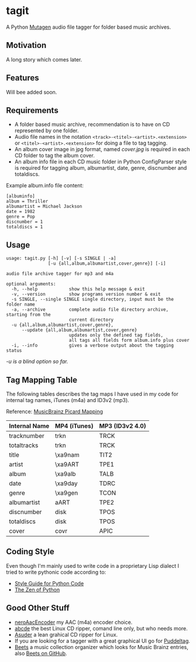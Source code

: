 tagit
=====

A Python [Mutagen] audio file tagger for folder based music archives.

Motivation
----------
A long story which comes later.

Features
--------
Will bee added soon.

Requirements
------------
* A folder based music archive, recommendation is to have on CD represented by one folder.
* Audio file names in the notation ```<track>-<titel>-<artist>.<extension>``` or 
  ```<titel>-<artist>.<extension>``` for doing a file to tag tagging. 
* An album cover image in jpg format, named *cover.jpg* is required in each CD folder
  to tag the album cover.
* An album info file in each CD music folder in Python ConfigParser style is
required for tagging album, albumartist, date, genre, discnumber and totaldiscs.

Example album.info file content:
```
[albuminfo]
album = Thriller
albumartist = Michael Jackson
date = 1982
genre = Pop
discnumber = 1
totaldiscs = 1
```

Usage
-----
```
usage: tagit.py [-h] [-v] [-s SINGLE | -a]
                [-u {all,album,albumartist,cover,genre}] [-i]

audio file archive tagger for mp3 and m4a

optional arguments:
  -h, --help            show this help message & exit
  -v, --version         show programs version number & exit
  -s SINGLE, --single SINGLE single directory, input must be the folder name
  -a, --archive         complete audio file directory archive, starting from the 
                        current directory
  -u {all,album,albumartist,cover,genre}, 
      --update {all,album,albumartist,cover,genre}
                        updates only the defined tag fields, 
                        all tags all fields form album.info plus cover
  -i, --info            gives a verbose output about the tagging status
```
*-u is a blind option so far.*


Tag Mapping Table
-----------------

The following tables describes the tag maps I have used in my code
for internal tag names, iTunes (m4a) and ID3v2 (mp3).

Reference: [MusicBrainz Picard Mapping]

| Internal Name | MP4 (iTunes) | MP3 (ID3v2 4.0) 
|---------------|--------------|-----------------
| tracknumber   | trkn         | TRCK            
| totaltracks   | trkn         | TRCK         
| title         | \xa9nam      | TIT2       
| artist        | \xa9ART      | TPE1
| album         | \xa9alb      | TALB        
| date          | \xa9day      | TDRC        
| genre         | \xa9gen      | TCON
| albumartist   | aART         | TPE2          
| discnumber    | disk         | TPOS
| totaldiscs    | disk         | TPOS
| cover         | covr         | APIC


Coding Style
------------
Even though I'm mainly used to write code in a proprietary Lisp dialect
I tried to write pythonic code according to:
* [Style Guide for Python Code]
* [The Zen of Python]


Good Other Stuff
----------------
* [neroAacEncoder] my AAC (m4a) encoder choice.
* [abcde] the best Linux CD ripper, comand line only, but who needs more.
* [Asuder] a lean grahical CD ripper for Linux.
* If you are looking for a tagger with a great graphical UI
  go for [Puddeltag].
* [Beets] a music collection organizer which looks for Music Brainz entries, also  [Beets on GitHub].

[Mutagen]:https://code.google.com/p/mutagen/
[neroAacEncoder]:http://www.nero.com/enu/company/about-nero/nero-aac-codec.php
[abcde]:https://code.google.com/p/abcde/
[Asuder]:http://littlesvr.ca/asunder/

[MusicBrainz Picard Mapping]:https://musicbrainz.org/doc/MusicBrainz_Picard/Tags/Mapping
[Style Guide for Python Code]:http://legacy.python.org/dev/peps/pep-0008/
[The Zen of Python]:http://legacy.python.org/dev/peps/pep-0020/
[Puddeltag]:http://puddletag.sourceforge.net/
[Beets]:http://beets.radbox.org/
[Beets on GitHub]:https://github.com/sampsyo/beets
